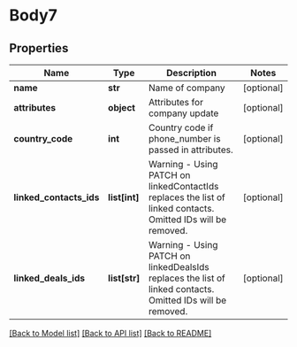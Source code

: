 # Body7

## Properties
Name | Type | Description | Notes
------------ | ------------- | ------------- | -------------
**name** | **str** | Name of company | [optional] 
**attributes** | **object** | Attributes for company update | [optional] 
**country_code** | **int** | Country code if phone_number is passed in attributes. | [optional] 
**linked_contacts_ids** | **list[int]** | Warning - Using PATCH on linkedContactIds replaces the list of linked contacts. Omitted IDs will be removed. | [optional] 
**linked_deals_ids** | **list[str]** | Warning - Using PATCH on linkedDealsIds replaces the list of linked contacts. Omitted IDs will be removed. | [optional] 

[[Back to Model list]](../README.md#documentation-for-models) [[Back to API list]](../README.md#documentation-for-api-endpoints) [[Back to README]](../README.md)


